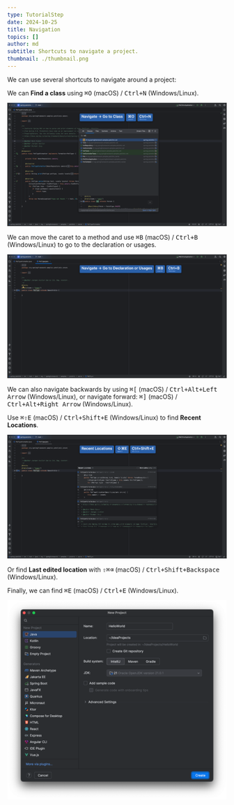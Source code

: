 ```yaml
---
type: TutorialStep
date: 2024-10-25
title: Navigation
topics: []
author: md
subtitle: Shortcuts to navigate a project.
thumbnail: ./thumbnail.png
---
```


We can use several shortcuts to navigate around a project:

We can **Find a class** using <kbd>⌘O</kbd> (macOS) / <kbd>Ctrl+N</kbd> (Windows/Linux).

![Find class](find-class.png)

We can move the caret to a method and use <kbd>⌘B</kbd> (macOS) / <kbd>Ctrl+B</kbd> (Windows/Linux) to go to the declaration or usages.

![Find usages](find-usages.png)

We can also navigate backwards by using <kbd>⌘\[</kbd> (macOS) / <kbd>Ctrl+Alt+Left Arrow</kbd> (Windows/Linux), or navigate forward: <kbd>⌘\]</kbd> (macOS) / <kbd>Ctrl+Alt+Right Arrow</kbd> (Windows/Linux).

Use <kbd>⌘⇧E</kbd> (macOS) / <kbd>Ctrl+Shift+E</kbd> (Windows/Linux) to find **Recent Locations**.

![Recent Locations](recent-locations.png)

Or find **Last edited location** with <kbd>⇧⌘⌫</kbd> (macOS) / <kbd>Ctrl+Shift+Backspace</kbd> (Windows/Linux).

Finally, we can find <kbd>⌘E</kbd> (macOS) / <kbd>Ctrl+E</kbd> (Windows/Linux).

![Recent Files](recent-files.png)
